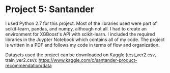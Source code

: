 # Project 5: Santander



I used Python 2.7 for this project. Most of the libraries used were part of scikit-learn, pandas, and numpy, although not all.  I had to create an environment for XGBoost's API with scikit-learn. I included the required libraries in the Juypter Notebook which contains all of my code. The project is written in a PDF and follows my code in terms of flow and organization. 

Datasets used the project can be downloaded on Kaggle (test_ver2.csv, train_ver2.csv):
https://www.kaggle.com/c/santander-product-recommendation/data
